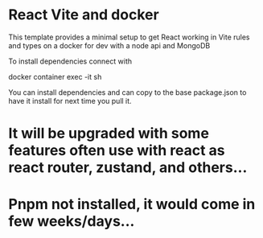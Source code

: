 # React Vite and docker

This template provides a minimal setup to get React working in Vite rules and types on a docker for dev with a node api and MongoDB

To install dependencies connect with

docker container exec -it <client-container-name> sh

You can install dependencies and can copy to the base package.json to have it install for next time you pull it.

# It will be upgraded with some features often use with react as react router, zustand, and others...

# Pnpm not installed, it would come in few weeks/days...